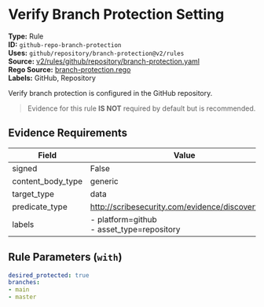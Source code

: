 # Verify Branch Protection Setting  
**Type:** Rule  
**ID:** `github-repo-branch-protection`  
**Uses:** `github/repository/branch-protection@v2/rules`  
**Source:** [v2/rules/github/repository/branch-protection.yaml](https://github.com/scribe-public/sample-policies/v2/rules/github/repository/branch-protection.yaml)  
**Rego Source:** [branch-protection.rego](https://github.com/scribe-public/sample-policies/v2/rules/github/repository/branch-protection.rego)  
**Labels:** GitHub, Repository  

Verify branch protection is configured in the GitHub repository.

> Evidence for this rule **IS NOT** required by default but is recommended.


## Evidence Requirements  
| Field | Value |
|-------|-------|
| signed | False |
| content_body_type | generic |
| target_type | data |
| predicate_type | http://scribesecurity.com/evidence/discovery/v0.1 |
| labels | - platform=github<br>- asset_type=repository |

## Rule Parameters (`with`)  
```yaml
desired_protected: true
branches:
- main
- master
```


